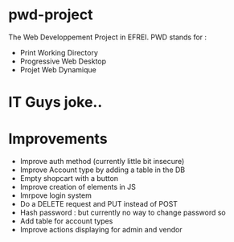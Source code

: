 # pwd-project

The Web Developpement Project in EFREI.
PWD stands for :

- Print Working Directory
- Progressive Web Desktop
- Projet Web Dynamique

# IT Guys joke..

# Improvements

- Improve auth method (currently little bit insecure)
- Improve Account type by adding a table in the DB
- Empty shopcart with a button
- Improve creation of elements in JS
- Imrpove login system
- Do a DELETE request and PUT instead of POST
- Hash password : but currently no way to change password so
- Add table for account types
- Improve actions displaying for admin and vendor